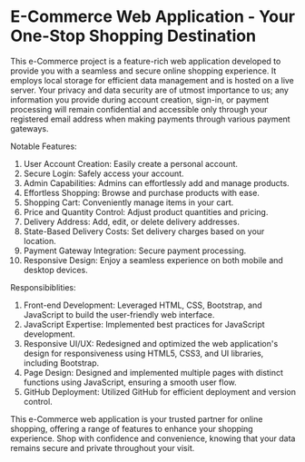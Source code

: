 # E-Commerce Web Application - Your One-Stop Shopping Destination
This e-Commerce project is a feature-rich web application developed to provide you with a seamless and secure online shopping experience. It employs local storage for efficient data management and is hosted on a live server. Your privacy and data security are of utmost importance to us; any information you provide during account creation, sign-in, or payment processing will remain confidential and accessible only through your registered email address when making payments through various payment gateways.

Notable Features:

1. User Account Creation: Easily create a personal account.
2. Secure Login: Safely access your account.
3. Admin Capabilities: Admins can effortlessly add and manage products.
4. Effortless Shopping: Browse and purchase products with ease.
5. Shopping Cart: Conveniently manage items in your cart.
6. Price and Quantity Control: Adjust product quantities and pricing.
7. Delivery Address: Add, edit, or delete delivery addresses.
8. State-Based Delivery Costs: Set delivery charges based on your location.
9. Payment Gateway Integration: Secure payment processing.
10. Responsive Design: Enjoy a seamless experience on both mobile and desktop devices.

Responsibiblities: 

1. Front-end Development: Leveraged HTML, CSS, Bootstrap, and JavaScript to build the user-friendly web interface.
2. JavaScript Expertise: Implemented best practices for JavaScript development.
3. Responsive UI/UX: Redesigned and optimized the web application's design for responsiveness using HTML5, CSS3, and UI libraries, including Bootstrap.
4. Page Design: Designed and implemented multiple pages with distinct functions using JavaScript, ensuring a smooth user flow.
5. GitHub Deployment: Utilized GitHub for efficient deployment and version control.

This e-Commerce web application is your trusted partner for online shopping, offering a range of features to enhance your shopping experience. Shop with confidence and convenience, knowing that your data remains secure and private throughout your visit.

